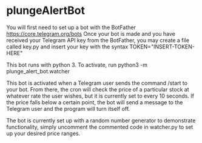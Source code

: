 # plungeAlertBot

You will first need to set up a bot with the BotFather
https://core.telegram.org/bots
Once your bot is made and you have received your Telegram API key from the BotFather, you may create a file called key.py and insert your key with the syntax TOKEN="INSERT-TOKEN-HERE"

This bot runs with python 3.
To activate, run python3 -m plunge_alert_bot.watcher

This bot is activated when a Telegram user sends the command /start to your bot.
From there, the cron will check the price of a particular stock at whatever rate the user wishes, but it is currently set to every 10 seconds.
If the price falls below a certain point, the bot will send a message to the Telegram user and the program will turn itself off. 

The bot is currently set up with a random number generator to demonstrate functionality, simply uncomment the commented code in watcher.py to set up your desired price ranges. 